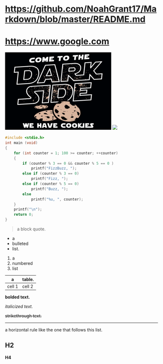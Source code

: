 # https://github.com/NoahGrant17/Markdown/blob/master/README.md

# https://www.google.com

![](/the_dark_side.png)
 ![](https://static.comicvine.com/uploads/original/11126/111261107/4938887-3956800867-hrmp_.jpg)
```c
#include <stdio.h>
int main (void)
{
    for (int counter = 1; 100 >= counter; ++counter)
    {
        if (counter % 3 == 0 && counter % 5 == 0 ) 
            printf("FizzBuzz, ");
        else if (counter % 3 == 0)
            printf("Fizz, ");
        else if (counter % 5 == 0)
            printf("Buzz, ");
        else
            printf("%u, ", counter);
    }
    printf("\n");
    return 0;
}
```


>a block quote.

* a 
* bulleted 
* list.

1. a 
1. numbered 
1. list 

a | table.
-----|--------
cell 1 | cell 2

**bolded text.**

*italicized text.*

~~strikethrough text.~~

---
a horizontal rule like the one that follows this list.

<h2>H2
<h4>H4
